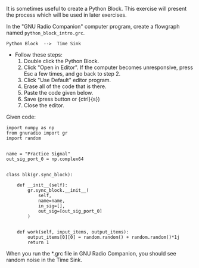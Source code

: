 It is sometimes useful to create a Python Block. This exercise will present the process which will be used in later exercises.

In the "GNU Radio Companion" computer program, create a flowgraph named `python_block_intro.grc`.

```
Python Block  -->  Time Sink
```

- Follow these steps:
  1. Double click the Python Block.
  2. Click "Open in Editor". If the computer becomes unresponsive, press Esc a few times, and go back to step 2.
  3. Click "Use Default" editor program.
  4. Erase all of the code that is there.
  5. Paste the code given below.
  6. Save (press button or {ctrl}{s})
  7. Close the editor.

Given code:

```python3
import numpy as np
from gnuradio import gr
import random


name = "Practice Signal"
out_sig_port_0 = np.complex64


class blk(gr.sync_block):

    def __init__(self):
        gr.sync_block.__init__(
            self,
            name=name,
            in_sig=[],
            out_sig=[out_sig_port_0]
        )


    def work(self, input_items, output_items):
        output_items[0][0] = random.random() + random.random()*1j 
        return 1
```

When you run the *.grc file in GNU Radio Companion, you should see random noise in the Time Sink.
